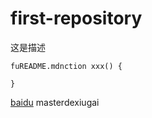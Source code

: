 # first-repository
这是描述

```
fuREADME.mdnction xxx() {

}

```
[baidu](http://www.b.com)
masterdexiugai

